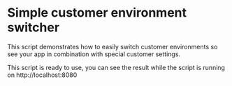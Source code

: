 # Simple customer environment switcher
This script demonstrates how to easily switch customer environments so see your app in combination with special customer settings.

This script is ready to use, you can see the result while the script is running on http://localhost:8080
